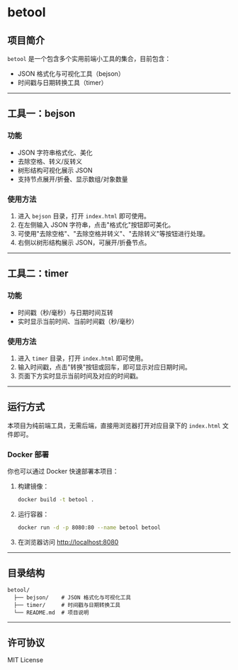 # betool

## 项目简介

`betool` 是一个包含多个实用前端小工具的集合，目前包含：
- JSON 格式化与可视化工具（bejson）
- 时间戳与日期转换工具（timer）

---

## 工具一：bejson

### 功能
- JSON 字符串格式化、美化
- 去除空格、转义/反转义
- 树形结构可视化展示 JSON
- 支持节点展开/折叠、显示数组/对象数量

### 使用方法
1. 进入 `bejson` 目录，打开 `index.html` 即可使用。
2. 在左侧输入 JSON 字符串，点击"格式化"按钮即可美化。
3. 可使用"去除空格"、"去除空格并转义"、"去除转义"等按钮进行处理。
4. 右侧以树形结构展示 JSON，可展开/折叠节点。

---

## 工具二：timer

### 功能
- 时间戳（秒/毫秒）与日期时间互转
- 实时显示当前时间、当前时间戳（秒/毫秒）

### 使用方法
1. 进入 `timer` 目录，打开 `index.html` 即可使用。
2. 输入时间戳，点击"转换"按钮或回车，即可显示对应日期时间。
3. 页面下方实时显示当前时间及对应的时间戳。

---

## 运行方式

本项目为纯前端工具，无需后端，直接用浏览器打开对应目录下的 `index.html` 文件即可。

### Docker 部署

你也可以通过 Docker 快速部署本项目：

1. 构建镜像：
   ```bash
   docker build -t betool .
   ```
2. 运行容器：
   ```bash
   docker run -d -p 8080:80 --name betool betool
   ```
3. 在浏览器访问 [http://localhost:8080](http://localhost:8080)

---

## 目录结构

```
betool/
  ├── bejson/    # JSON 格式化与可视化工具
  ├── timer/     # 时间戳与日期转换工具
  └── README.md  # 项目说明
```

---

## 许可协议

MIT License